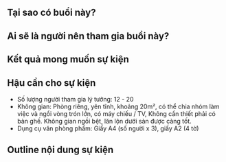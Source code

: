 ## Tại sao có buổi này?
## Ai sẽ là người nên tham gia buổi này?
## Kết quả mong muốn sự kiện
## Hậu cần cho sự kiện
- Số lượng người tham gia lý tưởng: 12 - 20
- Không gian: Phòng riêng, yên tĩnh, khoảng 20m², có thể chia nhóm làm việc và ngồi vòng trón lớn, có máy chiếu / TV, Không cần thiết phải có bàn ghế. Không gian ngồi bệt, lăn lộn dưới sàn được càng tốt.
- Dụng cụ văn phòng phẩm: Giấy A4 (số người x 3), giấy A2 (4 tờ)

## Outline nội dung sự kiện